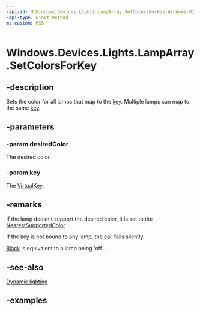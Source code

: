 ```yaml
---
-api-id: M:Windows.Devices.Lights.LampArray.SetColorsForKey(Windows.UI.Color,Windows.System.VirtualKey)
-api-type: winrt method
ms.custom: RS5
---
```


<!-- Method syntax.
public void LampArray.SetColorsForKey(Color desiredColor, VirtualKey key)
-->

# Windows.Devices.Lights.LampArray.SetColorsForKey

## -description
Sets the color for all lamps that map to the [key](../windows.system/virtualkey.md). Multiple lamps can map to the same [key](../windows.system/virtualkey.md).

## -parameters
### -param desiredColor
The desired color.

### -param key
The [VirtualKey](../windows.system/virtualkey.md).

## -remarks
If the lamp doesn't support the desired color, it is set to the [NearestSupportedColor](lampinfo_getnearestsupportedcolor_1689565521.md)

If the key is not bound to any lamp, the call fails silently.

[Black](../windows.ui/colors_black.md) is equivalent to a lamp being 'off'.

## -see-also

[Dynamic lighting](/windows/uwp/devices-sensors/lighting-dynamic-lamparray)

## -examples

